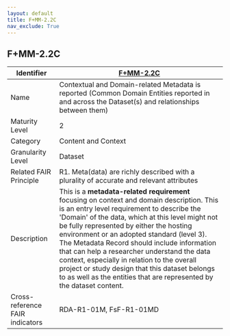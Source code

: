 ```yaml
---
layout: default
title: F+MM-2.2C
nav_exclude: True
---
```


## F+MM-2.2C

| Identifier | [F+MM-2.2C](https://github.com/FAIRplus/Data-Maturity/blob/indicator-definitions/docs/_indicators/D.%20F+MM-2.2C.md) |
| ---------- | ----------|
| Name | Contextual and Domain-related Metadata is reported (Common Domain Entities reported in and across the Dataset(s) and relationships between them) |
| Maturity Level | 2 |
| Category | Content and Context |
| Granularity Level | Dataset |
| Related FAIR Principle | R1. Meta(data) are richly described with a plurality of accurate and relevant attributes |
| Description | This is a **metadata-related requirement** focusing on context and domain description. This is an entry level requirement to describe the 'Domain' of the data, which at this level might not be fully represented by either the hosting environment or an adopted standard (level 3). The Metadata Record should include information that can help a researcher understand the data context, especially in relation to the overall project or study design that this dataset belongs to as well as the entities that are represented by the dataset content. |
| Cross-reference FAIR indicators | RDA-R1-01M, FsF-R1-01MD  |
